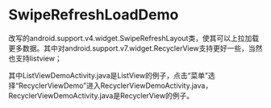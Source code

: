 # SwipeRefreshLoadDemo
改写的android.support.v4.widget.SwipeRefreshLayout类，使其可以上拉加载更多数据。其中对android.support.v7.widget.RecyclerView支持更好一些，当然也支持listview；

其中ListViewDemoActivity.java是ListView的例子，点击“菜单”选择“RecyclerViewDemo”进入RecyclerViewDemoActivity.java，RecyclerViewDemoActivity.java是RecyclerView的例子。
